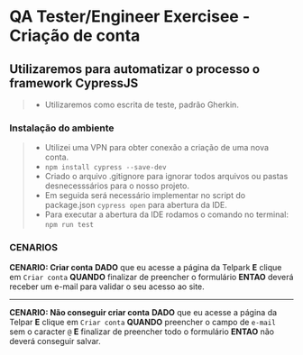 # QA Tester/Engineer Exercisee - Criação de conta
## Utilizaremos para automatizar o processo o framework CypressJS
> - Utilizaremos como escrita de teste, padrão Gherkin.



### Instalação do ambiente
> - Utilizei uma VPN para obter conexão a criação de uma nova conta.
> - `npm install cypress --save-dev`
> - Criado o arquivo .gitignore para ignorar todos arquivos ou pastas desnecesssários para o nosso projeto.
> - Em seguida será necessário implementar no script do package.json `cypress open` para abertura da IDE.
> - Para executar a abertura da IDE rodamos o comando no terminal: `npm run test`


### CENARIOS

**CENARIO: Criar conta**
**DADO** que eu acesse a página da Telpark
**E** clique em `Criar conta`
**QUANDO** finalizar de preencher o formulário
**ENTAO** deverá receber um e-mail para validar o seu acesso ao site.

------------------------------------------------------------------------

**CENARIO: Não conseguir criar conta**
**DADO** que eu acesse a página da Telpar
**E** clique em `Criar conta`
**QUANDO** preencher o campo de `e-mail` sem o caracter `@`
**E** finalizar de preencher todo o formulário
**ENTAO** não deverá conseguir salvar.
 